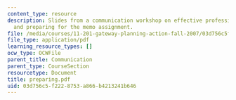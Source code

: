```yaml
---
content_type: resource
description: Slides from a communication workshop on effective professional writing
  and preparing for the memo assignment.
file: /media/courses/11-201-gateway-planning-action-fall-2007/03d756c5f2228753a866b4213241b646_preparing.pdf
file_type: application/pdf
learning_resource_types: []
ocw_type: OCWFile
parent_title: Communication
parent_type: CourseSection
resourcetype: Document
title: preparing.pdf
uid: 03d756c5-f222-8753-a866-b4213241b646
---
```


